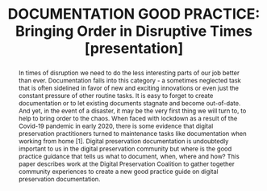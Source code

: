 ---
abstract: In times of disruption we need to do the less interesting parts of our job
  better than ever. Documentation falls into this category - a sometimes neglected
  task that is often sidelined in favor of new and exciting innovations or even just
  the constant pressure of other routine tasks. It is easy to forget to create documentation
  or to let existing documents stagnate and become out-of-date. And yet, in the event
  of a disaster, it may be the very first thing we will turn to, to help to bring
  order to the chaos. When faced with lockdown as a result of the Covid-19 pandemic
  in early 2020, there is some evidence that digital preservation practitioners turned
  to maintenance tasks like documentation when working from home [1]. Digital preservation
  documentation is undoubtedly important to us in the digital preservation community
  but where is the good practice guidance that tells us what to document, when, where
  and how? This paper describes work at the Digital Preservation Coalition to gather
  together community experiences to create a new good practice guide on digital preservation
  documentation.
creators:
- Mitcham, Jenny
date: null
document_url: https://www.ideals.illinois.edu/items/128790/bitstreams/430172/data.pdf
grand_parent: iPRES
institutions: []
keywords:
- documentation
- good practice
- guidance
- collaboration
landing_page_url: https://hdl.handle.net/2142/121596
language: eng
layout: publication
license: CC-BY 4.0 International
notes_url: null
parent: iPRES 2023
presentation_url: null
size: null
source_name: iPRES
title: 'DOCUMENTATION GOOD PRACTICE: Bringing Order in Disruptive Times [presentation]'
type: presentation
year: 2023
---